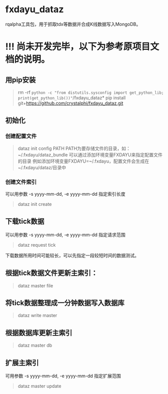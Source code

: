 # fxdayu_dataz

rqalpha工具包，用于抓取tdx等数据并合成K线数据写入MongoDB。

# !!! 尚未开发完毕，以下为参考原项目文档的说明。

## 用pip安装

> rm -rf `python -c "from distutils.sysconfig import get_python_lib; print(get_python_lib())"`/fxdayu_dataz*
> pip install git+https://github.com/crystalphi/fxdayu_dataz.git

## 初始化

### 创建配置文件
> dataz init config PATH
PATH为要存储文件的目录，如：~/.fxdayu/dataz_bundle
可以通过添加环境变量FXDAYU来指定配置文件的目录
例如添加环境变量FXDAYU=~/.fxdayu，配置文件会生成在~/.fxdayu/dataz/目录中

### 创建文件索引
可以用参数 -s yyyy-mm-dd, -e yyyy-mm-dd 指定索引长度
> dataz init create

## 下载tick数据

可以用参数 -s yyyy-mm-dd, -e yyyy-mm-dd 指定请求范围
> dataz request tick

下载数据所用时间可能较长，可以先指定一段较短时间的数据测试。

## 根据tick数据文件更新主索引：
> dataz master file

## 将tick数据整理成一分钟数据写入数据库
> dataz write master

## 根据数据库更新主索引
> dataz master db

## 扩展主索引
可用参数 -s yyyy-mm-dd, -e yyyy-mm-dd 指定扩展范围
> dataz master update


